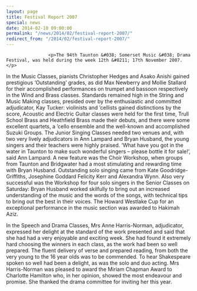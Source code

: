 ```yaml
---
layout: page
title: Festival Report 2007
special: news
date: 2014-02-10 09:00:00
permalink: "/news/2014/02/festival-report-2007/"
redirect_from: "/2014/02/festival-report-2007/"
---
```

<section>

                    
                    <p>The 94th Taunton &#038; Somerset Music &#038; Drama Festival, was held during the week 12th &#8211; 17th November 2007.</p>
<p>In the Music Classes, pianists Christopher Hedges and Asako Anishi gained prestigious ‘Outstanding’ grades, as did Max Newberry and Mollie Stallard for their accomplished performances on trumpet and bassoon respectively in the Wind and Brass classes. Standards remained high in the String and Music Making classes, presided over by the enthusiastic and committed adjudicator, Kay Tucker: violinists and ’cellists gained distinctions by the score, Acoustic and Electric Guitar classes were held for the first time, Trull School Brass and Heathfield Brass made their debuts, and there were some excellent quartets, a ’cello ensemble and the well-known and accomplished Suzuki Groups. The Junior Singing Classes needed two venues and, with two very lively adjudicators in Ann Lampard and Bryan Husband, the young singers and their teachers were highly praised. ‘What have you got in the water in Taunton to make such wonderful singers – please bottle it for sale!’, said Ann Lampard. A new feature was the Choir Workshop, when groups from Taunton and Bridgwater had a most stimulating and rewarding time with Bryan Husband. Outstanding solo singing came from Kate Goodridge-Griffiths, Josephine Goddard Felicity Kerr and Alexandra Wynn. Also very successful was the Workshop for four solo singers in the Senior Classes on Saturday: Bryan Husband worked skilfully to bring out an increased understanding of the music and the words of the songs, with technical tips to bring out the best in their voices. The Howard Westlake Cup for an exceptional performance in the music section was awarded to Hakimah Aziz.</p>
<p>In the Speech and Drama Classes, Mrs Anne Harris-Norman, adjudicator, expressed her delight at the standard of the work presented and said that she had had a very enjoyable and exciting week. She had found it extremely hard choosing the winners in each class, as the work had been so well prepared. The fluent delivery of verse and prepared reading, from both the very young to the 16 year olds was to be commended. To hear Shakespeare spoken so well had been a delight, as was the solo and duo acting. Mrs Harris-Norman was pleased to award the Miriam Chapman Award to Charlotte Hamilton who, in her opinion, showed the most endeavour and promise. She thanked the drama committee for inviting her this year. </p>

                
</section>
